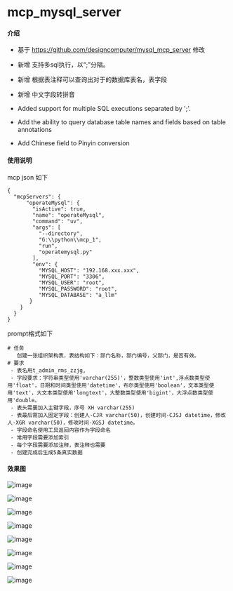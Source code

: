 # mcp_mysql_server

#### 介绍
- 基于 https://github.com/designcomputer/mysql_mcp_server 修改
- 新增 支持多sql执行，以“;”分隔。 
- 新增 根据表注释可以查询出对于的数据库表名，表字段
- 新增 中文字段转拼音

- Added support for multiple SQL executions separated by ';'.
- Add the ability to query database table names and fields based on table annotations
- Add Chinese field to Pinyin conversion

#### 使用说明
mcp json 如下
```
{
  "mcpServers": {
      "operateMysql": {
        "isActive": true,
        "name": "operateMysql",
        "command": "uv",
        "args": [
          "--directory",
          "G:\\python\\mcp_1",  
          "run",
          "operatemysql.py"
        ],
        "env": {
          "MYSQL_HOST": "192.168.xxx.xxx",
          "MYSQL_PORT": "3306",
          "MYSQL_USER": "root",
          "MYSQL_PASSWORD": "root",
          "MYSQL_DATABASE": "a_llm"
       }
    }
  }
}    
```


prompt格式如下
```
# 任务
   创建一张组织架构表，表结构如下：部门名称，部门编号，父部门，是否有效。
# 要求
 - 表名用t_admin_rms_zzjg,
 - 字段要求：字符串类型使用'varchar(255)'，整数类型使用'int',浮点数类型使用'float'，日期和时间类型使用'datetime'，布尔类型使用'boolean'，文本类型使用'text'，大文本类型使用'longtext'，大整数类型使用'bigint'，大浮点数类型使用'double。
 - 表头需要加入主键字段，序号 XH varchar(255)
 - 表最后需加入固定字段：创建人-CJR varchar(50)，创建时间-CJSJ datetime，修改人-XGR varchar(50)，修改时间-XGSJ datetime。
 - 字段命名使用工具返回内容作为字段命名
 - 常用字段需要添加索引
 - 每个字段需要添加注释，表注释也需要
 - 创建完成后生成5条真实数据
```

#### 效果图
![image](https://github.com/user-attachments/assets/e95dc104-4e26-426a-acd4-d3b15ad654f5)

![image](https://github.com/user-attachments/assets/618f610e-5188-4c40-aeaa-cfbe7b0762c3)

![image](https://github.com/user-attachments/assets/4c91c8d1-4a42-41f4-8fe2-e46df0f08daa)

![image](https://github.com/user-attachments/assets/328a2cce-11ac-48f0-818a-1f1d231d7013)

![image](https://github.com/user-attachments/assets/db265aaf-a3e9-41b4-bf7a-235ba34ed4cd)

![image](https://github.com/user-attachments/assets/c67e2948-78af-4c8a-b1ff-6a7172bbb6f8)

![image](https://github.com/user-attachments/assets/9f6215e6-51fc-4e32-9d21-3e19abfa4bc6)

![image](https://github.com/user-attachments/assets/f10fc2b7-ac41-4f2c-a163-c7683bf2fabe)




